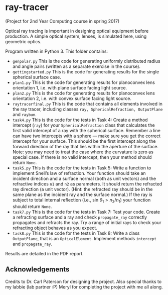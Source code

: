 # ray-tracer
(Project for 2nd Year Computing course in spring 2017)

Optical ray tracing is important in designing optical equipment before production. A simple optical system, lenses, is simulated here, using geometric optics.

Program written in Python 3. This folder contains:
- ```genpolar.py```
  This is the code for generating uniformly distributed radius and angle pairs (written as a separate exercise in the course).
- ```gettingstarted.py```
  This is the code for generating results for the single spherical surface case.
- ```plan1.py```
  This is the code for generating results for planoconvex lens orientation 1, i.e.
  with plane surface facing light source.
- ```plan2.py```
  This is the code for generating results for planoconvex lens orientation 2, i.e.
  with convex surface facing light source.
- ```raytracerfinal.py```
  This is the code that contains all elements involved in the ray tracer, including classes
  ```ray, SphericalRefraction, OutputPlane``` and ```raybun```.
- ```task4.py```
  This is the code for the tests in Task 4: Create a method intercept (```ray```) for your ```SphericalRefraction``` class that calculates the first valid intercept of a ray with the spherical surface. Remember a line can have two intercepts with a sphere — make sure you get the correct intercept for your surface. This should be the first intercept along the forward direction of the ray that lies within the aperture of the surface. Note: you may need to treat the case where the curvature is zero as special case. If there is no valid intercept, then your method should return ```None```.
- ```task5.py```
  This is the code for the tests in Task 5: Write a function to implement Snell’s law of refraction. Your function should take an incident direction and a surface normal (both as unit vectors) and the refractive indices ```n1``` and ```n2``` as parameters. It should return the refracted ray direction (a unit vector). (Hint: the refracted ray should be in the same plane as the incident ray and the surface normal.) If the ray is subject to total internal reflection (i.e., sin $θ_1 > n_2/n_1$) your function should return ```None```.
- ```task7.py```
  This is the code for the tests in Task 7: Test your code. Create a refracting surface and a ray and check ```propagate_ray``` correctly propagates and refracts the ray. Try a range of initial rays to check your refracting object behaves as you expect.
- ```task8.py```
  This is the code for the tests in Task 8: Write a class ```OutputPlane```, that is an ```OpticalElement```. Implement methods ```intercept``` and ```propagate_ray```.
 
Results are detailed in the PDF report.

## Acknowledgements
Credits to Dr. Carl Paterson for designing the project. Also special thanks to my labbie (lab partner :P) Meryl for completing the project with me all along.

